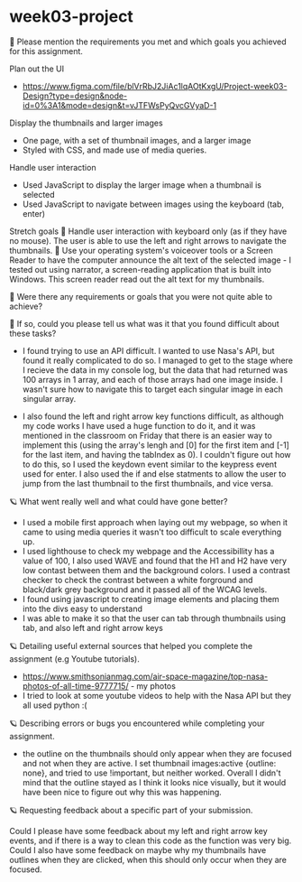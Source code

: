 # week03-project

🎯 Please mention the requirements you met and which goals you achieved for this assignment.

Plan out the UI

- https://www.figma.com/file/blVrRbJ2JiAc1lqAOtKxgU/Project-week03-Design?type=design&node-id=0%3A1&mode=design&t=vJTFWsPyQvcGVyaD-1

Display the thumbnails and larger images

- One page, with a set of thumbnail images, and a larger image
- Styled with CSS, and made use of media queries.

Handle user interaction

- Used JavaScript to display the larger image when a thumbnail is selected
- Used JavaScript to navigate between images using the keyboard (tab, enter)

Stretch goals
🏹 Handle user interaction with keyboard only (as if they have no mouse). The user is able to use the left and right arrows to navigate the thumbnails.
🏹 Use your operating system's voiceover tools or a Screen Reader to have the computer announce the alt text of the selected image - I tested out using narrator, a screen-reading application that is built into Windows. This screen reader read out the alt text for my thumbnails.

🎯 Were there any requirements or goals that you were not quite able to achieve?

🎯 If so, could you please tell us what was it that you found difficult about these tasks?

- I found trying to use an API difficult. I wanted to use Nasa's API, but found it really complicated to do so. I managed to get to the stage where I recieve the data in my console log, but the data that had returned was 100 arrays in 1 array, and each of those arrays had one image inside. I wasn't sure how to navigate this to target each singular image in each singular array.

- I also found the left and right arrow key functions difficult, as although my code works I have used a huge function to do it, and it was mentioned in the classroom on Friday that there is an easier way to implement this (using the array's lengh and [0] for the first item and [-1] for the last item, and having the tabIndex as 0). I couldn't figure out how to do this, so I used the keydown event similar to the keypress event used for enter. I also used the if and else statments to allow the user to jump from the last thumbnail to the first thumbnails, and vice versa.

🪐 What went really well and what could have gone better?

- I used a mobile first approach when laying out my webpage, so when it came to using media queries it wasn't too difficult to scale everything up.
- I used lighthouse to check my webpage and the Accessibillity has a value of 100, I also used WAVE and found that the H1 and H2 have very low contast between them and the background colors. I used a contrast checker to check the contrast between a white forground and black/dark grey background and it passed all of the WCAG levels.
- I found using javascript to creating image elements and placing them into the divs easy to understand
- I was able to make it so that the user can tab through thumbnails using tab, and also left and right arrow keys

🪐 Detailing useful external sources that helped you complete the assignment (e.g Youtube tutorials).

- https://www.smithsonianmag.com/air-space-magazine/top-nasa-photos-of-all-time-9777715/ - my photos
- I tried to look at some youtube videos to help with the Nasa API but they all used python :(

🪐 Describing errors or bugs you encountered while completing your assignment.

- the outline on the thumbnails should only appear when they are focused and not when they are active. I set thumbnail images:active {outline: none}, and tried to use !important, but neither worked. Overall I didn't mind that the outline stayed as I think it looks nice visually, but it would have been nice to figure out why this was happening.

🪐 Requesting feedback about a specific part of your submission.

Could I please have some feedback about my left and right arrow key events, and if there is a way to clean this code as the function was very big. Could I also have some feedback on maybe why my thumbnails have outlines when they are clicked, when this should only occur when they are focused.
